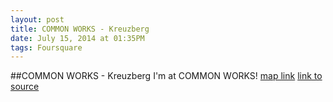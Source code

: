 ```yaml
---
layout: post
title: COMMON WORKS - Kreuzberg
date: July 15, 2014 at 01:35PM
tags: Foursquare
---
```

##COMMON WORKS - Kreuzberg
I'm at COMMON WORKS! [map link](http://ift.tt/1jLEzA4)
[link to source](http://ift.tt/1wpypWj) 
